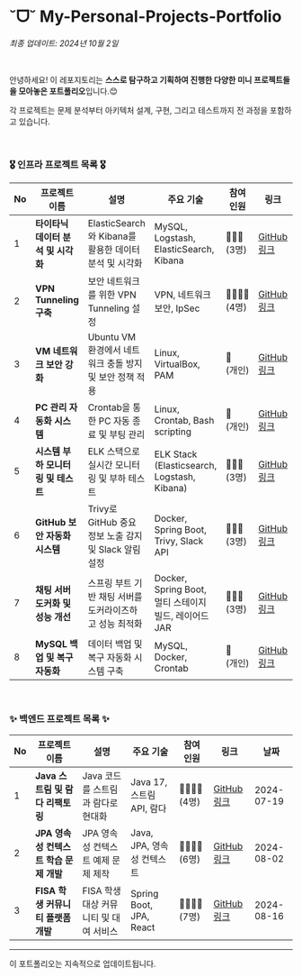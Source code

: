 # ˘ᗜ˘ My-Personal-Projects-Portfolio

*최종 업데이트: 2024년 10월 2일*

<br>

안녕하세요! 이 레포지토리는 **스스로 탐구하고 기획하여 진행한 다양한 미니 프로젝트들을 모아놓은 포트폴리오**입니다.😊 <br>

각 프로젝트는 문제 분석부터 아키텍처 설계, 구현, 그리고 테스트까지 전 과정을 포함하고 있습니다. 

<br>

### 🎖️ 인프라 프로젝트 목록 🎖️

| No | 프로젝트 이름                                      | 설명                                                        | 주요 기술                                                     | 참여<br> 인원    | 링크                                             | 날짜         |
|----|-------------------------------------------------|-----------------------------------------------------------|------------------------------------------------------------|----------------|--------------------------------------------------|--------------|
| 1  | **타이타닉 데이터 분석 및 시각화**                | ElasticSearch와 Kibana를 활용한 데이터 분석 및 시각화         | MySQL, Logstash, ElasticSearch, Kibana                       | 👩‍👩‍👧<br> (3명)   | [GitHub 링크](https://github.com/RyuChaeHyun/Woori_MySQL_ELK_mini_project) | 2024-07-26   |
| 2  | **VPN Tunneling 구축**                            | 보안 네트워크를 위한 VPN Tunneling 설정                      | VPN, 네트워크 보안, IpSec                                   | 👩‍👩‍👧‍👦 (4명) | [GitHub 링크](https://github.com/WooLockVLock/VPNTunneling) | 2024-09-13   |
| 3  | **VM 네트워크 보안 강화**                        | Ubuntu VM 환경에서 네트워크 충돌 방지 및 보안 정책 적용        | Linux, VirtualBox, PAM                                      | 🙋<br> (개인)   | [GitHub 링크](https://github.com/RyuChaeHyun/Linux_PAM)   | 2024-09-19   |
| 4  | **PC 관리 자동화 시스템**                        | Crontab을 통한 PC 자동 종료 및 부팅 관리                    | Linux, Crontab, Bash scripting                              | 🙋<br> (개인)   | [GitHub 링크](https://github.com/RyuChaeHyun/Linux_crontab) | 2024-09-20   |
| 5  | **시스템 부하 모니터링 및 테스트**                | ELK 스택으로 실시간 모니터링 및 부하 테스트                 | ELK Stack (Elasticsearch, Logstash, Kibana)                 | 👩‍👩‍👧 (3명) | [GitHub 링크](https://github.com/RyuChaeHyun/Average-Load-in-Linux) | 2024-09-23   |
| 6  | **GitHub 보안 자동화 시스템**                    | Trivy로 GitHub 중요 정보 노출 감지 및 Slack 알림 설정           | Docker, Spring Boot, Trivy, Slack API                       | 👩‍👩‍👧 (3명) | [GitHub 링크](https://github.com/RyuChaeHyun/Secret_Information_Detection_System) | 2024-09-24   |
| 7  | **채팅 서버 도커화 및 성능 개선**                | 스프링 부트 기반 채팅 서버를 도커라이즈하고 성능 최적화         | Docker, Spring Boot, 멀티 스테이지 빌드, 레이어드 JAR        | 👩‍👩‍👧 (3명) | [GitHub 링크](https://github.com/RyuChaeHyun/Docker_Image_Optimization) | 2024-09-25   |
| 8  | **MySQL 백업 및 복구 자동화**                    | 데이터 백업 및 복구 자동화 시스템 구축                      | MySQL, Docker, Crontab                                      | 🙋<br> (개인)   | [GitHub 링크](https://github.com/RyuChaeHyun/docker-mysql-data-migration) | 2024-09-27   |

<br>

### ✨ 백엔드 프로젝트 목록 ✨

| No | 프로젝트 이름 | 설명 | 주요 기술 | 참여 인원 | 링크 | 날짜 |
|----|---------------|------|-----------|----------|------|------|
| 1  | **Java 스트림 및 람다 리팩토링** | Java 코드를 스트림과 람다로 현대화 | Java 17, 스트림 API, 람다 | 👩‍👩‍👧‍👦 <br> (4명) | [GitHub 링크](https://github.com/castlhoo/Refactoring) | 2024-07-19 |
| 2  | **JPA 영속성 컨텍스트 학습 문제 개발** | JPA 영속성 컨텍스트 예제 문제 제작 | Java, JPA, 영속성 컨텍스트 | 👩‍👩‍👧‍👦 <br> (6명) | [GitHub 링크](https://github.com/Fisa3/OJT_Project) | 2024-08-02 |
| 3  | **FISA 학생 커뮤니티 플랫폼 개발** | FISA 학생 대상 커뮤니티 및 대여 서비스 | Spring Boot, JPA, React | 👩‍👩‍👧‍👦 <br> (7명) | [GitHub 링크](https://github.com/yuwankang/FISA-Land) | 2024-08-16 |
---

이 포트폴리오는 지속적으로 업데이트됩니다.
